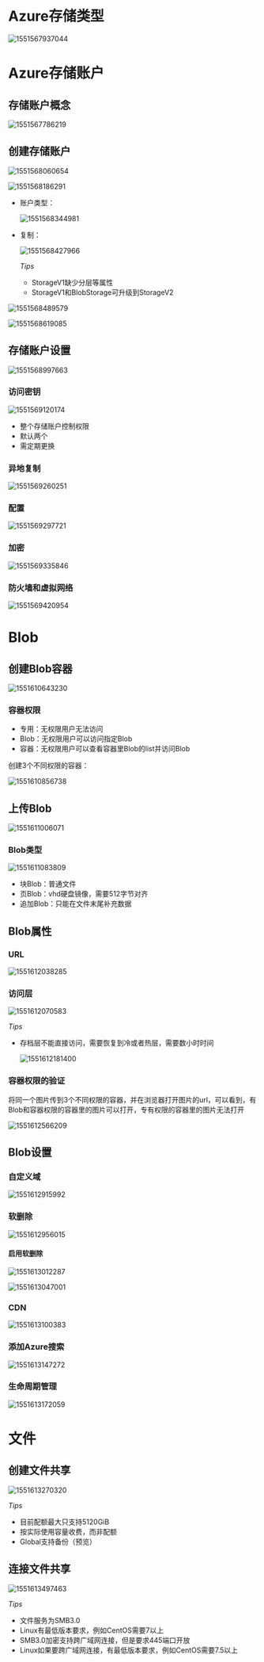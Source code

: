 # Azure存储类型

![1551567937044](assets/1551567937044.png)

# Azure存储账户

## 存储账户概念

![1551567786219](assets/1551567786219.png)



## 创建存储账户

![1551568060654](assets/1551568060654.png)

![1551568186291](assets/1551568186291.png)

- 账户类型：

  ![1551568344981](assets/1551568344981.png)

- 复制：

  ![1551568427966](assets/1551568427966.png)

  *Tips*

  - StorageV1缺少分层等属性
  - StorageV1和BlobStorage可升级到StorageV2

  

![1551568489579](assets/1551568489579.png)

![1551568619085](assets/1551568703624.png)



## 存储账户设置

![1551568997663](assets/1551568997663.png)

### 访问密钥

![1551569120174](assets/1551569120174.png)

- 整个存储账户控制权限
- 默认两个
- 需定期更换

### 异地复制

![1551569260251](assets/1551569260251.png)

### 配置

![1551569297721](assets/1551569297721.png)

### 加密

![1551569335846](assets/1551569335846.png)

### 防火墙和虚拟网络

![1551569420954](assets/1551569420954.png)



# Blob

## 创建Blob容器

![1551610643230](assets/1551610643230.png)

### 容器权限

- 专用：无权限用户无法访问
- Blob：无权限用户可以访问指定Blob
- 容器：无权限用户可以查看容器里Blob的list并访问Blob

创建3个不同权限的容器：

![1551610856738](assets/1551610856738.png)

## 上传Blob

![1551611006071](assets/1551611006071.png)

### Blob类型

![1551611083809](assets/1551611083809.png)

- 块Blob：普通文件
- 页Blob：vhd硬盘镜像，需要512字节对齐
- 追加Blob：只能在文件末尾补充数据

## Blob属性

### URL

![1551612038285](assets/1551612038285.png)

### 访问层

![1551612070583](assets/1551612070583.png)

*Tips*

- 存档层不能直接访问，需要恢复到冷或者热层，需要数小时时间

  ![1551612181400](assets/1551612181400.png)

### 容器权限的验证

将同一个图片传到3个不同权限的容器，并在浏览器打开图片的url，可以看到，有Blob和容器权限的容器里的图片可以打开，专有权限的容器里的图片无法打开

![1551612566209](assets/1551612566209.png)

## Blob设置

### 自定义域

![1551612915992](assets/1551612915992.png)

### 软删除

![1551612956015](assets/1551612956015.png)

#### 启用软删除

![1551613012287](assets/1551613012287.png)

![1551613047001](assets/1551613047001.png)

### CDN

![1551613100383](assets/1551613100383.png)

### 添加Azure搜索

![1551613147272](assets/1551613147272.png)

### 生命周期管理

![1551613172059](assets/1551613172059.png)



# 文件

## 创建文件共享

![1551613270320](assets/1551613270320.png)

*Tips*

- 目前配额最大只支持5120GiB
- 按实际使用容量收费，而非配额
- Global支持备份（预览）

## 连接文件共享

![1551613497463](assets/1551613497463.png)

*Tips*

- 文件服务为SMB3.0
- Linux有最低版本要求，例如CentOS需要7以上
- SMB3.0加密支持跨广域网连接，但是要求445端口开放
- Linux如果要跨广域网连接，有最低版本要求，例如CentOS需要7.5以上

